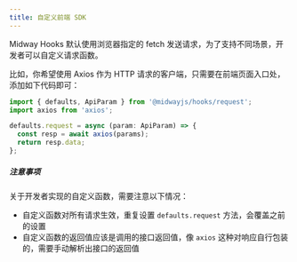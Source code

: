 ```yaml
---
title: 自定义前端 SDK
---
```


Midway Hooks 默认使用浏览器指定的 fetch 发送请求，为了支持不同场景，开发者可以自定义请求函数。

比如，你希望使用 Axios 作为 HTTP 请求的客户端，只需要在前端页面入口处，添加如下代码即可：

```typescript
import { defaults, ApiParam } from '@midwayjs/hooks/request';
import axios from 'axios';

defaults.request = async (param: ApiParam) => {
  const resp = await axios(params);
  return resp.data;
};
```

##### 注意事项

关于开发者实现的自定义函数，需要注意以下情况：

- 自定义函数对所有请求生效，重复设置 `defaults.request` 方法，会覆盖之前的设置
- 自定义函数的返回值应该是调用的接口返回值，像 `axios` 这种对响应自行包装的，需要手动解析出接口的返回值
